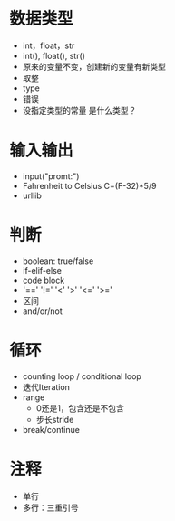 # 数据类型
- int，float，str
- int(), float(), str()
- 原来的变量不变，创建新的变量有新类型
- 取整
- type
- 错误
- 没指定类型的常量 是什么类型？
# 输入输出
- input("promt:")
- Fahrenheit to Celsius C=(F-32)*5/9
- urllib
# 判断
- boolean: true/false
- if-elif-else
- code block
- '==' '!=' '<' '>' '<=' '>='
- 区间
- and/or/not
# 循环
- counting loop / conditional loop
- 迭代Iteration
- range
  - 0还是1，包含还是不包含
  - 步长stride
- break/continue
# 注释
- 单行
- 多行：三重引号